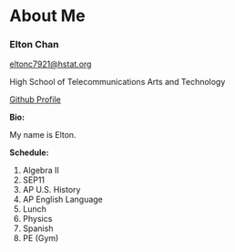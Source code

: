 # About Me

### Elton Chan

eltonc7921@hstat.org

High School of Telecommunications Arts and Technology

[Github Profile](https://github.com/eltonc7921)

**Bio:**

My name is Elton. 

**Schedule:**

1. Algebra II  
2. SEP11  
3. AP U.S. History  
4. AP English Language  
5. Lunch  
6. Physics  
7. Spanish  
8. PE (Gym)  

